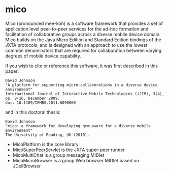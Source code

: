 mico
====
Mico (pronounced mee-koh) is a software framework that provides a set of application level peer-to-peer services for the ad-hoc formation and facilitation of collaborative groups across a diverse mobile device domain. Mico builds on the Java Micro Edition and Standard Edition bindings of the JXTA protocols, and is designed with an approach to use the lowest common denominators that are required for collaboration between varying degrees of mobile device capability.

If you wish to cite or reference this software, it was first described in this paper:
```
David Johnson
"A platform for supporting micro-collaborations in a diverse device environment"
International Journal of Interactive Mobile Technologies (iJIM), 3(4), pp. 8-16, December 2009.
doi: 10.1109/IEMBS.2011.6090060
```
and in this doctoral thesis:
```
David Johnson
"mico: a framework for developing groupware for a diverse mobile environment"
The University of Reading, UK (2010).
```

* MicoPlatform is the core library
* MicoSuperPeerServlet is the JXTA super-peer runner
* MicoMultiChat is a group messaging MIDlet
* MicoMicroBrowser is a group Web browser MIDlet based on JCellBrowser
